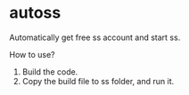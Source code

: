 # autoss
Automatically get free ss account and start ss. 

How to use?
1. Build the code.
2. Copy the build file to ss folder, and run it.
